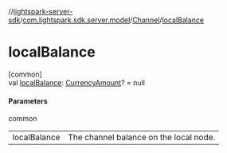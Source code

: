 //[lightspark-server-sdk](../../../index.md)/[com.lightspark.sdk.server.model](../index.md)/[Channel](index.md)/[localBalance](local-balance.md)

# localBalance

[common]\
val [localBalance](local-balance.md): [CurrencyAmount](../-currency-amount/index.md)? = null

#### Parameters

common

| | |
|---|---|
| localBalance | The channel balance on the local node. |

